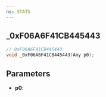 ```yaml
---
ns: STATS
---
```

## _0xF06A6F41CB445443

```c
// 0xF06A6F41CB445443
void _0xF06A6F41CB445443(Any p0);
```


## Parameters
* **p0**: 

